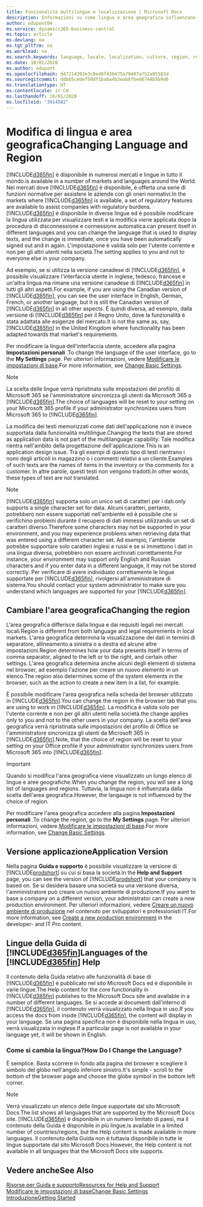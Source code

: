 ```yaml
---
title: Funzionalità multilingue e localizzazione | Microsoft Docs
description: Informazioni su come lingua e area geografica influenzano l'esperienza utente in Business Central.
author: edupont04
ms.service: dynamics365-business-central
ms.topic: article
ms.devlang: na
ms.tgt_pltfrm: na
ms.workload: na
ms.search.keywords: language, locale, localization, culture, region, regional settings
ms.date: 10/01/2020
ms.author: edupont
ms.openlocfilehash: d47214392e3c0e48f436475a79407a752a95583d
ms.sourcegitcommit: ddbb5cede750df1baba4b3eab8fbed6744b5b9d6
ms.translationtype: HT
ms.contentlocale: it-CH
ms.lasthandoff: 10/01/2020
ms.locfileid: "3914582"
---
```

# <a name="changing-language-and-region"></a><span data-ttu-id="e6267-103">Modifica di lingua e area geografica</span><span class="sxs-lookup"><span data-stu-id="e6267-103">Changing Language and Region</span></span>

[!INCLUDE[d365fin](includes/d365fin_md.md)] <span data-ttu-id="e6267-104">è disponibile in numerosi mercati e lingue in tutto il mondo.</span><span class="sxs-lookup"><span data-stu-id="e6267-104">is available in a number of markets and languages around the World.</span></span> <span data-ttu-id="e6267-105">Nei mercati dove [!INCLUDE[d365fin](includes/d365fin_md.md)] è disponibile, è offerta una serie di funzioni normative per assistere le aziende con gli oneri normativi.</span><span class="sxs-lookup"><span data-stu-id="e6267-105">In the markets where [!INCLUDE[d365fin](includes/d365fin_md.md)] is available, a set of regulatory features are available to assist companies with regulatory burdens.</span></span> [!INCLUDE[d365fin](includes/d365fin_md.md)] <span data-ttu-id="e6267-106">è disponibile in diverse lingue ed è possibile modificare la lingua utilizzata per visualizzare testi e la modifica viene applicata dopo la procedura di disconnessione e connessione automatica.</span><span class="sxs-lookup"><span data-stu-id="e6267-106">can present itself in different languages and you can change the language that is used to display texts, and the change is immediate, once you have been automatically signed out and in again.</span></span> <span data-ttu-id="e6267-107">L'impostazione è valida solo per l'utente corrente e non per gli altri utenti nella società.</span><span class="sxs-lookup"><span data-stu-id="e6267-107">The setting applies to you and not to everyone else in your company.</span></span>  

<span data-ttu-id="e6267-108">Ad esempio, se si utilizza la versione canadese di [!INCLUDE[d365fin](includes/d365fin_md.md)], è possibile visualizzare l'interfaccia utente in inglese, tedesco, francese e un'altra lingua ma rimane una versione canadese di [!INCLUDE[d365fin](includes/d365fin_md.md)] in tutti gli altri aspetti.</span><span class="sxs-lookup"><span data-stu-id="e6267-108">For example, if you are using the Canadian version of [!INCLUDE[d365fin](includes/d365fin_md.md)], you can see the user interface in English, German, French, or another language, but it is still the Canadian version of [!INCLUDE[d365fin](includes/d365fin_md.md)] in all other aspects.</span></span> <span data-ttu-id="e6267-109">È quindi diversa, ad esempio, dalla versione di [!INCLUDE[d365fin](includes/d365fin_md.md)] per il Regno Unito, dove la funzionalità è stata adattata alle esigenze del mercato.</span><span class="sxs-lookup"><span data-stu-id="e6267-109">It is not the same as, say, [!INCLUDE[d365fin](includes/d365fin_md.md)] in the United Kingdom where functionality has been adapted towards that market's requirements.</span></span>  

<span data-ttu-id="e6267-110">Per modificare la lingua dell'interfaccia utente, accedere alla pagina **Impostazioni personali** .</span><span class="sxs-lookup"><span data-stu-id="e6267-110">To change the language of the user interface, go to the **My Settings** page.</span></span> <span data-ttu-id="e6267-111">Per ulteriori informazioni, vedere [Modificare le impostazioni di base](ui-change-basic-settings.md#language).</span><span class="sxs-lookup"><span data-stu-id="e6267-111">For more information, see [Change Basic Settings](ui-change-basic-settings.md#language).</span></span> 

> [!NOTE]  
> <span data-ttu-id="e6267-112">La scelta delle lingue verrà ripristinata sulle impostazioni del profilo di Microsoft 365 se l'amministratore sincronizza gli utenti da Microsoft 365 a [!INCLUDE[d365fin](includes/d365fin_md.md)].</span><span class="sxs-lookup"><span data-stu-id="e6267-112">The choice of languages will be reset to your setting on your Microsoft 365 profile if your administrator synchronizes users from Microsoft 365 to [!INCLUDE[d365fin](includes/d365fin_md.md)].</span></span>

<span data-ttu-id="e6267-113">La modifica dei testi memorizzati come dati dell'applicazione non è invece supportata dalla funzionalità multilingue.</span><span class="sxs-lookup"><span data-stu-id="e6267-113">Changing the texts that are stored as application data is not part of the multilanguage capability.</span></span> <span data-ttu-id="e6267-114">Tale modifica rientra nell'ambito della progettazione dell'applicazione.</span><span class="sxs-lookup"><span data-stu-id="e6267-114">This is an application design issue.</span></span> <span data-ttu-id="e6267-115">Tra gli esempi di questo tipo di testi rientrano i nomi degli articoli in magazzino o i commenti relativi a un cliente.</span><span class="sxs-lookup"><span data-stu-id="e6267-115">Examples of such texts are the names of items in the inventory or the comments for a customer.</span></span> <span data-ttu-id="e6267-116">In altre parole, questi testi non vengono tradotti.</span><span class="sxs-lookup"><span data-stu-id="e6267-116">In other words, these types of text are not translated.</span></span>  

> [!NOTE]  
> [!INCLUDE[d365fin](includes/d365fin_md.md)] <span data-ttu-id="e6267-117">supporta solo un unico set di caratteri per i dati.</span><span class="sxs-lookup"><span data-stu-id="e6267-117">only supports a single character set for data.</span></span> <span data-ttu-id="e6267-118">Alcuni caratteri, pertanto, potrebbero non essere supportati nell'ambiente ed è possibile che si verifichino problemi durante il recupero di dati immessi utilizzando un set di caratteri diverso.</span><span class="sxs-lookup"><span data-stu-id="e6267-118">Therefore some characters may not be supported in your environment, and you may experience problems when retrieving data that was entered using a different character set.</span></span> <span data-ttu-id="e6267-119">Ad esempio, l'ambiente potrebbe supportare solo caratteri inglesi e russi e se si immettono i dati in una lingua diversa, potrebbero non essere archiviati correttamente.</span><span class="sxs-lookup"><span data-stu-id="e6267-119">For instance, your environment may support only English and Russian characters and if you enter data in a different language, it may not be stored correctly.</span></span> <span data-ttu-id="e6267-120">Per verificare di avere individuato correttamente le lingue supportate per [!INCLUDE[d365fin](includes/d365fin_md.md)], rivolgersi all'amministratore di sistema.</span><span class="sxs-lookup"><span data-stu-id="e6267-120">You should contact your system administrator to make sure you understand which languages are supported for your [!INCLUDE[d365fin](includes/d365fin_md.md)].</span></span>  

## <a name="changing-the-region"></a><span data-ttu-id="e6267-121">Cambiare l'area geografica</span><span class="sxs-lookup"><span data-stu-id="e6267-121">Changing the region</span></span>
<span data-ttu-id="e6267-122">L'area geografica differisce dalla lingua e dai requisiti legali nei mercati locali.</span><span class="sxs-lookup"><span data-stu-id="e6267-122">Region is different from both language and legal requirements in local markets.</span></span> <span data-ttu-id="e6267-123">L'area geografica determina la visualizzazione dei dati in termini di separatore, allineamento a sinistra o a destra ed alcune altre impostazioni.</span><span class="sxs-lookup"><span data-stu-id="e6267-123">Region determines how your data presents itself in terms of comma separator, aligned to the left or to the right, and certain other settings.</span></span> <span data-ttu-id="e6267-124">L'area geografica determina anche alcuni degli elementi di sistema nel browser, ad esempio l'azione per creare un nuovo elemento in un elenco.</span><span class="sxs-lookup"><span data-stu-id="e6267-124">The region also determines some of the system elements in the browser, such as the action to create a new item in a list, for example.</span></span>  

<span data-ttu-id="e6267-125">È possibile modificare l'area geografica nella scheda del browser utilizzato in [!INCLUDE[d365fin](includes/d365fin_md.md)].</span><span class="sxs-lookup"><span data-stu-id="e6267-125">You can change the region in the browser tab that you are using to work in [!INCLUDE[d365fin](includes/d365fin_md.md)].</span></span> <span data-ttu-id="e6267-126">La modifica è valida solo per l'utente corrente e non per gli altri utenti nella società.</span><span class="sxs-lookup"><span data-stu-id="e6267-126">the change applies only to you and not to the other users in your company.</span></span>  <span data-ttu-id="e6267-127">La scelta dell'area geografica verrà ripristinata sulle impostazioni del profilo di Office se l'amministratore sincronizza gli utenti da Microsoft 365 in [!INCLUDE[d365fin](includes/d365fin_md.md)].</span><span class="sxs-lookup"><span data-stu-id="e6267-127">Note, that the choice of region will be reset to your setting on your Office profile if your administrator synchronizes users from Microsoft 365 into [!INCLUDE[d365fin](includes/d365fin_md.md)].</span></span>

> [!IMPORTANT]  
>  <span data-ttu-id="e6267-128">Quando si modifica l'area geografica viene visualizzato un lungo elenco di lingue e aree geografiche.</span><span class="sxs-lookup"><span data-stu-id="e6267-128">When you change the region, you will see a long list of languages and regions.</span></span> <span data-ttu-id="e6267-129">Tuttavia, la lingua non è influenzata dalla scelta dell'area geografica.</span><span class="sxs-lookup"><span data-stu-id="e6267-129">However, the langauge is not influenced by the choice of region.</span></span>  

<span data-ttu-id="e6267-130">Per modificare l'area geografica accedere alla pagina **Impostazioni personali** .</span><span class="sxs-lookup"><span data-stu-id="e6267-130">To change the region, go to the **My Settings** page.</span></span> <span data-ttu-id="e6267-131">Per ulteriori informazioni, vedere [Modificare le impostazioni di base](ui-change-basic-settings.md).</span><span class="sxs-lookup"><span data-stu-id="e6267-131">For more information, see [Change Basic Settings](ui-change-basic-settings.md).</span></span>  

## <a name="application-version"></a><span data-ttu-id="e6267-132">Versione applicazione</span><span class="sxs-lookup"><span data-stu-id="e6267-132">Application Version</span></span>

<span data-ttu-id="e6267-133">Nella pagina **Guida e supporto** è possibile visualizzare la versione di [!INCLUDE[prodshort](includes/prodshort.md)] su cui si basa la società.</span><span class="sxs-lookup"><span data-stu-id="e6267-133">In the **Help and Support** page, you can see the version of [!INCLUDE[prodshort](includes/prodshort.md)] that your company is based on.</span></span> <span data-ttu-id="e6267-134">Se si desidera basare una società su una versione diversa, l'amministratore può creare un nuovo ambiente di produzione.</span><span class="sxs-lookup"><span data-stu-id="e6267-134">If you want to base a company on a different version, your administrator can create a new production environment.</span></span> <span data-ttu-id="e6267-135">Per ulteriori informazioni, vedere [Creare un nuovo ambiente di produzione](/dynamics365/business-central/dev-itpro/administration/tenant-admin-center-environments#create-a-new-production-environment) nel contenuto per sviluppatori e professionisti IT.</span><span class="sxs-lookup"><span data-stu-id="e6267-135">For more information, see [Create a new production environment](/dynamics365/business-central/dev-itpro/administration/tenant-admin-center-environments#create-a-new-production-environment) in the developer- and IT Pro content.</span></span>  

## <a name="languages-of-the-d365fin-help"></a><span data-ttu-id="e6267-136">Lingue della Guida di [!INCLUDE[d365fin](includes/d365fin_md.md)]</span><span class="sxs-lookup"><span data-stu-id="e6267-136">Languages of the [!INCLUDE[d365fin](includes/d365fin_md.md)] Help</span></span>
<span data-ttu-id="e6267-137">Il contenuto della Guida relativo alle funzionalità di base di [!INCLUDE[d365fin](includes/d365fin_md.md)] è pubblicato nel sito Microsoft Docs ed è disponibile in varie lingue.</span><span class="sxs-lookup"><span data-stu-id="e6267-137">The Help content for the core functionality in [!INCLUDE[d365fin](includes/d365fin_md.md)] publishes to the Microsoft Docs site and available in a number of different languages.</span></span> <span data-ttu-id="e6267-138">Se si accede ai documenti dall'interno di [!INCLUDE[d365fin](includes/d365fin_md.md)], il contenuto verrà visualizzato nella lingua in uso.</span><span class="sxs-lookup"><span data-stu-id="e6267-138">If you access the docs from inside [!INCLUDE[d365fin](includes/d365fin_md.md)], the content will display in your language.</span></span> <span data-ttu-id="e6267-139">Se una pagina specifica non è disponibile nella lingua in uso, verrà visualizzata in inglese.</span><span class="sxs-lookup"><span data-stu-id="e6267-139">If a particular page is not available in your language yet, it will be shown in English.</span></span>

### <a name="how-do-i-change-the-language"></a><span data-ttu-id="e6267-140">Come si cambia la lingua?</span><span class="sxs-lookup"><span data-stu-id="e6267-140">How Do I Change the Language?</span></span>
<span data-ttu-id="e6267-141">È semplice. Basta scorrere in fondo alla pagina del browser e scegliere il simbolo del globo nell'angolo inferiore sinistro.</span><span class="sxs-lookup"><span data-stu-id="e6267-141">It's simple - scroll to the bottom of the browser page and choose the globe symbol in the bottom left corner.</span></span>

> [!NOTE]  
> <span data-ttu-id="e6267-142">Verrà visualizzato un elenco delle lingue supportate dal sito Microsoft Docs.</span><span class="sxs-lookup"><span data-stu-id="e6267-142">The list shows all languages that are supported by the Microsoft Docs site.</span></span> [!INCLUDE[d365fin](includes/d365fin_md.md)] <span data-ttu-id="e6267-143">è disponibile in un numero limitato di paesi, ma il contenuto della Guida è disponibile in più lingue.</span><span class="sxs-lookup"><span data-stu-id="e6267-143">is available in a limited number of countries/regions, but the Help content is made available in more languages.</span></span> <span data-ttu-id="e6267-144">Il contenuto della Guida non è tuttavia disponibile in tutte le lingue supportate dal sito Microsoft Docs.</span><span class="sxs-lookup"><span data-stu-id="e6267-144">However, the Help content is not available in all languages that the Microsoft Docs site supports.</span></span>

## <a name="see-also"></a><span data-ttu-id="e6267-145">Vedere anche</span><span class="sxs-lookup"><span data-stu-id="e6267-145">See Also</span></span>

[<span data-ttu-id="e6267-146">Risorse per Guida e supporto</span><span class="sxs-lookup"><span data-stu-id="e6267-146">Resources for Help and Support</span></span>](product-help-and-support.md)  
[<span data-ttu-id="e6267-147">Modificare le impostazioni di base</span><span class="sxs-lookup"><span data-stu-id="e6267-147">Change Basic Settings</span></span>](ui-change-basic-settings.md)  
[<span data-ttu-id="e6267-148">Introduzione</span><span class="sxs-lookup"><span data-stu-id="e6267-148">Getting Started</span></span>](product-get-started.md)  

